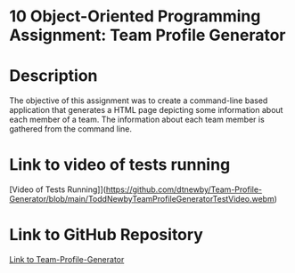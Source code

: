 # 10 Object-Oriented Programming Assignment: Team Profile Generator

# Description
The objective of this assignment was to create a command-line based application that generates a HTML page depicting some information about each member of a team.  The information about each team member is gathered from the command line.

# Link to video of tests running
[Video of Tests Running]](https://github.com/dtnewby/Team-Profile-Generator/blob/main/ToddNewbyTeamProfileGeneratorTestVideo.webm)

# Link to GitHub Repository
[Link to Team-Profile-Generator](https://github.com/dtnewby/Team-Profile-Generator/)